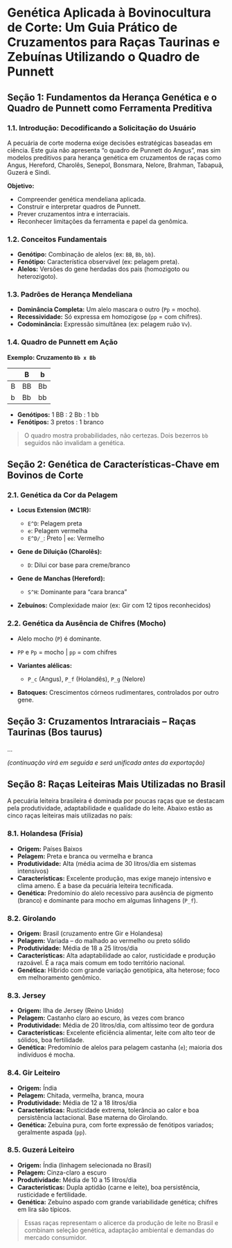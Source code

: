 
# Genética Aplicada à Bovinocultura de Corte: Um Guia Prático de Cruzamentos para Raças Taurinas e Zebuínas Utilizando o Quadro de Punnett

## Seção 1: Fundamentos da Herança Genética e o Quadro de Punnett como Ferramenta Preditiva

### 1.1. Introdução: Decodificando a Solicitação do Usuário

A pecuária de corte moderna exige decisões estratégicas baseadas em ciência. Este guia não apresenta “o quadro de Punnett do Angus”, mas sim modelos preditivos para herança genética em cruzamentos de raças como Angus, Hereford, Charolês, Senepol, Bonsmara, Nelore, Brahman, Tabapuã, Guzerá e Sindi.

**Objetivo:**
- Compreender genética mendeliana aplicada.
- Construir e interpretar quadros de Punnett.
- Prever cruzamentos intra e interraciais.
- Reconhecer limitações da ferramenta e papel da genômica.

### 1.2. Conceitos Fundamentais

- **Genótipo:** Combinação de alelos (ex: `BB`, `Bb`, `bb`).
- **Fenótipo:** Característica observável (ex: pelagem preta).
- **Alelos:** Versões do gene herdadas dos pais (homozigoto ou heterozigoto).

### 1.3. Padrões de Herança Mendeliana

- **Dominância Completa:** Um alelo mascara o outro (`Pp` = mocho).
- **Recessividade:** Só expressa em homozigose (`pp` = com chifres).
- **Codominância:** Expressão simultânea (ex: pelagem ruão `Vv`).

### 1.4. Quadro de Punnett em Ação

**Exemplo: Cruzamento `Bb x Bb`**

|   | B | b |
|--|--|--|
| B | BB | Bb |
| b | Bb | bb |

- **Genótipos:** 1 BB : 2 Bb : 1 bb
- **Fenótipos:** 3 pretos : 1 branco

> O quadro mostra probabilidades, não certezas. Dois bezerros `bb` seguidos não invalidam a genética.

## Seção 2: Genética de Características-Chave em Bovinos de Corte

### 2.1. Genética da Cor da Pelagem

- **Locus Extension (MC1R):**
  - `E^D`: Pelagem preta
  - `e`: Pelagem vermelha
  - `E^D/_`: Preto | `ee`: Vermelho

- **Gene de Diluição (Charolês):**
  - `D`: Dilui cor base para creme/branco

- **Gene de Manchas (Hereford):**
  - `S^H`: Dominante para “cara branca”

- **Zebuínos:** Complexidade maior (ex: Gir com 12 tipos reconhecidos)

### 2.2. Genética da Ausência de Chifres (Mocho)

- Alelo mocho (`P`) é dominante.
- `PP` e `Pp` = mocho | `pp` = com chifres
- **Variantes alélicas:**
  - `P_c` (Angus), `P_f` (Holandês), `P_g` (Nelore)

- **Batoques:** Crescimentos córneos rudimentares, controlados por outro gene.

## Seção 3: Cruzamentos Intraraciais – Raças Taurinas (Bos taurus)
...

*(continuação virá em seguida e será unificada antes da exportação)*

## Seção 8: Raças Leiteiras Mais Utilizadas no Brasil

A pecuária leiteira brasileira é dominada por poucas raças que se destacam pela produtividade, adaptabilidade e qualidade do leite. Abaixo estão as cinco raças leiteiras mais utilizadas no país:

### 8.1. Holandesa (Frísia)

- **Origem:** Países Baixos
- **Pelagem:** Preta e branca ou vermelha e branca
- **Produtividade:** Alta (média acima de 30 litros/dia em sistemas intensivos)
- **Características:** Excelente produção, mas exige manejo intensivo e clima ameno. É a base da pecuária leiteira tecnificada.
- **Genética:** Predomínio do alelo recessivo para ausência de pigmento (branco) e dominante para mocho em algumas linhagens (`P_f`).

### 8.2. Girolando

- **Origem:** Brasil (cruzamento entre Gir e Holandesa)
- **Pelagem:** Variada – do malhado ao vermelho ou preto sólido
- **Produtividade:** Média de 18 a 25 litros/dia
- **Características:** Alta adaptabilidade ao calor, rusticidade e produção razoável. É a raça mais comum em todo território nacional.
- **Genética:** Híbrido com grande variação genotípica, alta heterose; foco em melhoramento genômico.

### 8.3. Jersey

- **Origem:** Ilha de Jersey (Reino Unido)
- **Pelagem:** Castanho claro ao escuro, às vezes com branco
- **Produtividade:** Média de 20 litros/dia, com altíssimo teor de gordura
- **Características:** Excelente eficiência alimentar, leite com alto teor de sólidos, boa fertilidade.
- **Genética:** Predomínio de alelos para pelagem castanha (`e`); maioria dos indivíduos é mocha.

### 8.4. Gir Leiteiro

- **Origem:** Índia
- **Pelagem:** Chitada, vermelha, branca, moura
- **Produtividade:** Média de 12 a 18 litros/dia
- **Características:** Rusticidade extrema, tolerância ao calor e boa persistência lactacional. Base materna do Girolando.
- **Genética:** Zebuína pura, com forte expressão de fenótipos variados; geralmente aspada (`pp`).

### 8.5. Guzerá Leiteiro

- **Origem:** Índia (linhagem selecionada no Brasil)
- **Pelagem:** Cinza-claro a escuro
- **Produtividade:** Média de 10 a 15 litros/dia
- **Características:** Dupla aptidão (carne e leite), boa persistência, rusticidade e fertilidade.
- **Genética:** Zebuíno aspado com grande variabilidade genética; chifres em lira são típicos.

> Essas raças representam o alicerce da produção de leite no Brasil e combinam seleção genética, adaptação ambiental e demandas do mercado consumidor.
